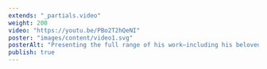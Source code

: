 ```yaml
---
extends: "_partials.video"
weight: 200
video: "https://youtu.be/PBo2T2hQeNI"
poster: "images/content/video1.svg"
posterAlt: "Presenting the full range of his work—including his beloved portraits–John Singer Sargent and Chicago’s Gilded Age chronicles a never-told story about this celebrated American artist, tracing his Chicago connections and illuminating the city’s vibrant art scene at the turn of the 20th century"
publish: true
---
```

